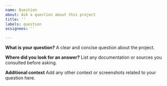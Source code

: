 ```yaml
---
name: Question
about: Ask a question about this project
title: ''
labels: question
assignees: ''

---
```


**What is your question?**
A clear and concise question about the project.

**Where did you look for an answer?**
List any documentation or sources you consulted before asking.

**Additional context**
Add any other context or screenshots related to your question here.
